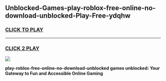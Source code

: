 
## Unblocked-Games-play-roblox-free-online-no-download-unblocked-Play-Free-ydqhw
<h3>
<a href="https://premium76.site?title=play-roblox-free-online-no-download-unblocked&ref=21A">CLICK TO PLAY</a></h3>
<hr>

<h3>
<a href="https://premium76.site?title=play-roblox-free-online-no-download-unblocked&ref=21A">CLICK 2 PLAY</a>
  
</h3>

<a href="https://premium76.site?title=play-roblox-free-online-no-download-unblocked&ref=21A"><img src="https://clearcache.store/games.png"></a>


**play-roblox-free-online-no-download-unblocked games unblocked: Your Gateway to Fun and Accessible Online Gaming**
